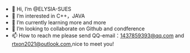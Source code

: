 - 👋 Hi, I’m @ELYSIA-SUES
- 👀 I’m interested in C++，JAVA
- 🌱 I’m currently learning more and more
- 💞️ I’m looking to collaborate on Github and condference
- 📫 How to reach me please send QQ-email：1437859393@qq.com and rtxon2021@outlook.com,nice to meet you!

<!---
ELYSIA-SUES/ELYSIA-SUES is a ✨ special ✨ repository because its `README.md` (this file) appears on your GitHub profile.
You can click the Preview link to take a look at your changes.
--->
